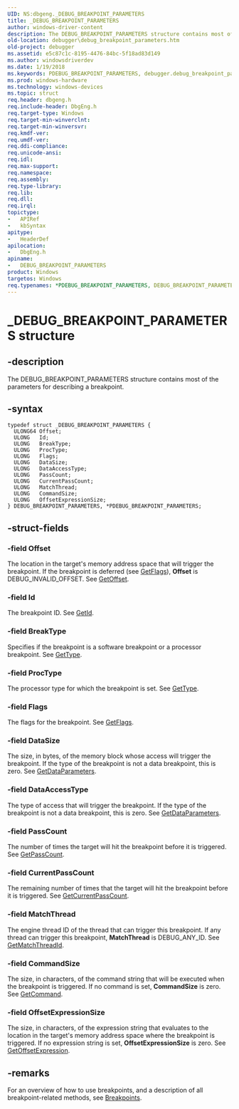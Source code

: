 ```yaml
---
UID: NS:dbgeng._DEBUG_BREAKPOINT_PARAMETERS
title: _DEBUG_BREAKPOINT_PARAMETERS
author: windows-driver-content
description: The DEBUG_BREAKPOINT_PARAMETERS structure contains most of the parameters for describing a breakpoint.
old-location: debugger\debug_breakpoint_parameters.htm
old-project: debugger
ms.assetid: e5c87c1c-8195-4476-84bc-5f18ad83d149
ms.author: windowsdriverdev
ms.date: 1/19/2018
ms.keywords: PDEBUG_BREAKPOINT_PARAMETERS, debugger.debug_breakpoint_parameters, PDEBUG_BREAKPOINT_PARAMETERS structure pointer [Windows Debugging], *PDEBUG_BREAKPOINT_PARAMETERS, dbgeng/DEBUG_BREAKPOINT_PARAMETERS, DEBUG_BREAKPOINT_PARAMETERS structure [Windows Debugging], DEBUG_BREAKPOINT_PARAMETERS, _DEBUG_BREAKPOINT_PARAMETERS, dbgeng/PDEBUG_BREAKPOINT_PARAMETERS, Structures_ad5f0e1f-7d6f-498d-80a0-1275ca3cb016.xml
ms.prod: windows-hardware
ms.technology: windows-devices
ms.topic: struct
req.header: dbgeng.h
req.include-header: DbgEng.h
req.target-type: Windows
req.target-min-winverclnt: 
req.target-min-winversvr: 
req.kmdf-ver: 
req.umdf-ver: 
req.ddi-compliance: 
req.unicode-ansi: 
req.idl: 
req.max-support: 
req.namespace: 
req.assembly: 
req.type-library: 
req.lib: 
req.dll: 
req.irql: 
topictype: 
-	APIRef
-	kbSyntax
apitype: 
-	HeaderDef
apilocation: 
-	DbgEng.h
apiname: 
-	DEBUG_BREAKPOINT_PARAMETERS
product: Windows
targetos: Windows
req.typenames: *PDEBUG_BREAKPOINT_PARAMETERS, DEBUG_BREAKPOINT_PARAMETERS
---
```


# _DEBUG_BREAKPOINT_PARAMETERS structure


## -description


The DEBUG_BREAKPOINT_PARAMETERS structure contains most of the parameters for describing a breakpoint.


## -syntax


````
typedef struct _DEBUG_BREAKPOINT_PARAMETERS {
  ULONG64 Offset;
  ULONG   Id;
  ULONG   BreakType;
  ULONG   ProcType;
  ULONG   Flags;
  ULONG   DataSize;
  ULONG   DataAccessType;
  ULONG   PassCount;
  ULONG   CurrentPassCount;
  ULONG   MatchThread;
  ULONG   CommandSize;
  ULONG   OffsetExpressionSize;
} DEBUG_BREAKPOINT_PARAMETERS, *PDEBUG_BREAKPOINT_PARAMETERS;
````


## -struct-fields




### -field Offset

The location in the target's memory address space that will trigger the breakpoint.  If the breakpoint is deferred (see <a href="https://msdn.microsoft.com/library/windows/hardware/ff546791">GetFlags</a>), <b>Offset</b> is DEBUG_INVALID_OFFSET.  See <a href="https://msdn.microsoft.com/library/windows/hardware/ff548008">GetOffset</a>.


### -field Id

The breakpoint ID.  See <a href="https://msdn.microsoft.com/library/windows/hardware/ff546827">GetId</a>.


### -field BreakType

Specifies if the breakpoint is a software breakpoint or a processor breakpoint.  See <a href="https://msdn.microsoft.com/library/windows/hardware/jj991813">GetType</a>.


### -field ProcType

The processor type for which the breakpoint is set.  See <a href="https://msdn.microsoft.com/library/windows/hardware/jj991813">GetType</a>.


### -field Flags

The flags for the breakpoint.  See <a href="https://msdn.microsoft.com/library/windows/hardware/ff546791">GetFlags</a>.


### -field DataSize

The size, in bytes, of the memory block whose access will trigger the breakpoint.  If the type of the breakpoint is not a data breakpoint, this is zero.  See <a href="https://msdn.microsoft.com/library/windows/hardware/ff546557">GetDataParameters</a>.


### -field DataAccessType

The type of access that will trigger the breakpoint.  If the type of the breakpoint is not a data breakpoint, this is zero.  See <a href="https://msdn.microsoft.com/library/windows/hardware/ff546557">GetDataParameters</a>.


### -field PassCount

The number of times the target will hit the breakpoint before it is triggered.  See <a href="https://msdn.microsoft.com/library/windows/hardware/ff548104">GetPassCount</a>.


### -field CurrentPassCount

The remaining number of times that the target will hit the breakpoint before it is triggered.  See <a href="https://msdn.microsoft.com/library/windows/hardware/ff545769">GetCurrentPassCount</a>.


### -field MatchThread

The engine thread ID of the thread that can trigger this breakpoint.  If any thread can trigger this breakpoint, <b>MatchThread</b> is DEBUG_ANY_ID.  See <a href="https://msdn.microsoft.com/library/windows/hardware/ff547074">GetMatchThreadId</a>.


### -field CommandSize

The size, in characters, of the command string that will be executed when the breakpoint is triggered.  If no command is set, <b>CommandSize</b> is zero.  See <a href="https://msdn.microsoft.com/library/windows/hardware/ff545677">GetCommand</a>.


### -field OffsetExpressionSize

The size, in characters, of the expression string that evaluates to the location in the target's memory address space where the breakpoint is triggered.  If no expression string is set, <b>OffsetExpressionSize</b> is zero.  See <a href="https://msdn.microsoft.com/library/windows/hardware/ff548048">GetOffsetExpression</a>.


## -remarks


For an overview of how to use breakpoints, and a description of all breakpoint-related methods, see <a href="https://msdn.microsoft.com/library/windows/hardware/ff538928">Breakpoints</a>.


